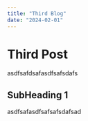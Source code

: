 ```yaml
---
title: "Third Blog"
date: "2024-02-01"
---
```


# Third Post

asdfsafdsafasdfsafsdafs

## SubHeading 1

asdfsafasdfsafsafsdafsad
